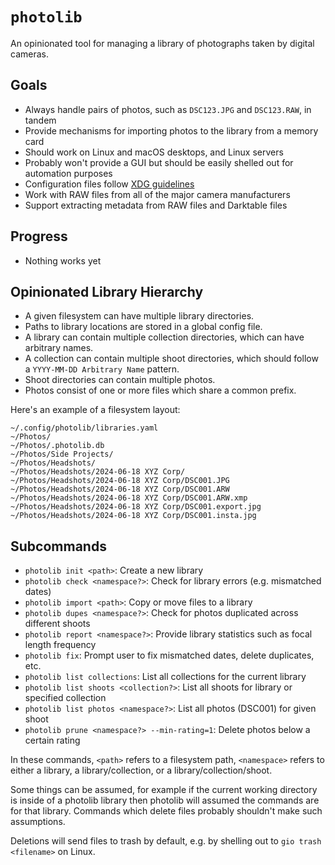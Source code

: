 # `photolib`

An opinionated tool for managing a library of photographs taken by digital cameras.

## Goals

- Always handle pairs of photos, such as `DSC123.JPG` and `DSC123.RAW`, in tandem
- Provide mechanisms for importing photos to the library from a memory card
- Should work on Linux and macOS desktops, and Linux servers
- Probably won't provide a GUI but should be easily shelled out for automation purposes
- Configuration files follow [XDG guidelines](https://specifications.freedesktop.org/basedir-spec/basedir-spec-latest.html)
- Work with RAW files from all of the major camera manufacturers
- Support extracting metadata from RAW files and Darktable files

## Progress

- Nothing works yet

## Opinionated Library Hierarchy

- A given filesystem can have multiple library directories.
- Paths to library locations are stored in a global config file.
- A library can contain multiple collection directories, which can have arbitrary names.
- A collection can contain multiple shoot directories, which should follow a `YYYY-MM-DD Arbitrary Name` pattern.
- Shoot directories can contain multiple photos.
- Photos consist of one or more files which share a common prefix.

Here's an example of a filesystem layout:

```
~/.config/photolib/libraries.yaml
~/Photos/
~/Photos/.photolib.db
~/Photos/Side Projects/
~/Photos/Headshots/
~/Photos/Headshots/2024-06-18 XYZ Corp/
~/Photos/Headshots/2024-06-18 XYZ Corp/DSC001.JPG
~/Photos/Headshots/2024-06-18 XYZ Corp/DSC001.ARW
~/Photos/Headshots/2024-06-18 XYZ Corp/DSC001.ARW.xmp
~/Photos/Headshots/2024-06-18 XYZ Corp/DSC001.export.jpg
~/Photos/Headshots/2024-06-18 XYZ Corp/DSC001.insta.jpg
```

## Subcommands

- `photolib init <path>`: Create a new library
- `photolib check <namespace?>`: Check for library errors (e.g. mismatched dates)
- `photolib import <path>`: Copy or move files to a library
- `photolib dupes <namespace?>`: Check for photos duplicated across different shoots
- `photolib report <namespace?>`: Provide library statistics such as focal length frequency
- `photolib fix`: Prompt user to fix mismatched dates, delete duplicates, etc.
- `photolib list collections`: List all collections for the current library
- `photolib list shoots <collection?>`: List all shoots for library or specified collection
- `photolib list photos <namespace?>`: List all photos (DSC001) for given shoot
- `photolib prune <namespace?> --min-rating=1`: Delete photos below a certain rating

In these commands, `<path>` refers to a filesystem path, `<namespace>` refers to either a library, a library/collection, or a library/collection/shoot.

Some things can be assumed, for example if the current working directory is inside of a photolib library then photolib will assumed the commands are for that library.
Commands which delete files probably shouldn't make such assumptions.

Deletions will send files to trash by default, e.g. by shelling out to `gio trash <filename>` on Linux.